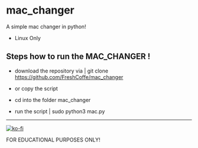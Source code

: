 # mac_changer
A simple mac changer in python!

- Linux Only

## Steps how to run the MAC_CHANGER !

- download the repository via | git clone https://github.com/FreshCoffe/mac_changer
- or copy the script

- cd into the folder mac_changer

- run the script | sudo python3 mac.py

---

[![ko-fi](https://ko-fi.com/img/githubbutton_sm.svg)](https://ko-fi.com/R6R0DMCZT)

FOR EDUCATIONAL PURPOSES ONLY!
